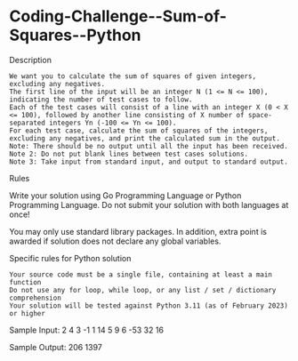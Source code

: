 # Coding-Challenge--Sum-of-Squares--Python
Description

    We want you to calculate the sum of squares of given integers, excluding any negatives.
    The first line of the input will be an integer N (1 <= N <= 100), indicating the number of test cases to follow.
    Each of the test cases will consist of a line with an integer X (0 < X <= 100), followed by another line consisting of X number of space-separated integers Yn (-100 <= Yn <= 100).
    For each test case, calculate the sum of squares of the integers, excluding any negatives, and print the calculated sum in the output.
    Note: There should be no output until all the input has been received.
    Note 2: Do not put blank lines between test cases solutions.
    Note 3: Take input from standard input, and output to standard output.

Rules

Write your solution using Go Programming Language or Python Programming Language. Do not submit your solution with both languages at once!

You may only use standard library packages. In addition, extra point is awarded if solution does not declare any global variables.

Specific rules for Python solution

    Your source code must be a single file, containing at least a main function
    Do not use any for loop, while loop, or any list / set / dictionary comprehension
    Your solution will be tested against Python 3.11 (as of February 2023) or higher

Sample Input: 
2
4
3 -1 1 14
5
9 6 -53 32 16

Sample Output:
206
1397
